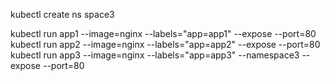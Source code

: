 kubectl create ns space3

kubectl run app1 --image=nginx --labels="app=app1" --expose --port=80
kubectl run app2 --image=nginx --labels="app=app2" --expose --port=80
kubectl run app3 --image=nginx --labels="app=app3" --namespace3 --expose --port=80